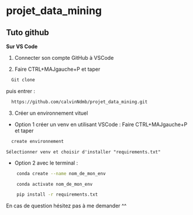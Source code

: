 # projet_data_mining


## Tuto github

**Sur VS Code**

1) Connecter son compte GitHub à VSCode

2) Faire CTRL+MAJgauche+P et taper 
```bash
  Git clone
```
puis entrer :
```bash
  https://github.com/calvinNdmb/projet_data_mining.git
```

3) Créer un environnement vituel 

- Option 1 créer un venv en utilisant VSCode :
    Faire CTRL+MAJgauche+P et taper 
```bash
  create environnement 
```
    Sélectionner venv et choisir d'installer "requirements.txt"

- Option 2 avec le terminal :

```bash
    conda create --name nom_de_mon_env
```
```bash
    conda activate nom_de_mon_env
```
```bash
    pip install -r requirements.txt
```

En cas de question hésitez pas à me demander ^^